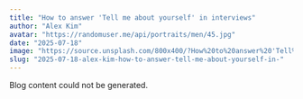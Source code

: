 ```yaml
---
title: "How to answer 'Tell me about yourself' in interviews"
author: "Alex Kim"
avatar: "https://randomuser.me/api/portraits/men/45.jpg"
date: "2025-07-18"
image: "https://source.unsplash.com/800x400/?How%20to%20answer%20'Tell%20me%20about%20yourself'%20in%20interviews"
slug: "2025-07-18-alex-kim-how-to-answer-tell-me-about-yourself-in-"
---
```


Blog content could not be generated.